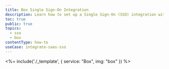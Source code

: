 ```yaml
---
title: Box Single Sign-On Integration
description: Learn how to set up a Single Sign-On (SSO) integration with Box and Auth0.
toc: true
public: true
topics:
  - sso
  - box
contentType: how-to
useCase: integrate-saas-sso
---
```


<%= include('./_template', {
  service: "Box",
  img: "box"
}) %>
